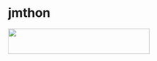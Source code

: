 # jmthon

<p align="left"><a href="https://heroku.com/deploy?template=https://github.com/markosthon/mus1"> <img src="https://img.shields.io/badge/Deploy%20To%20Heroku-purple?style=for-the-badge&logo=heroku" width="320" height="58.45"/></a></p>
